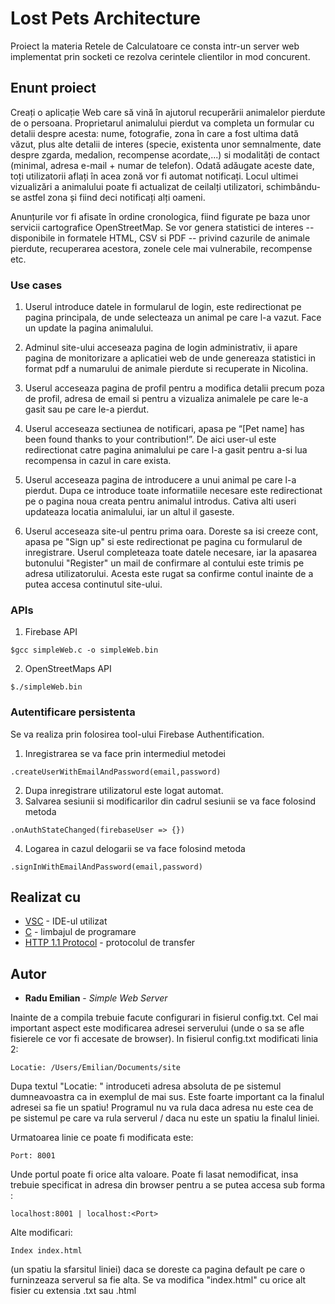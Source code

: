 # Lost Pets Architecture

Proiect la materia Retele de Calculatoare ce consta intr-un server web implementat prin socketi ce rezolva cerintele clientilor in mod concurent.

## Enunt proiect

Creați o aplicație Web care să vină în ajutorul recuperării animalelor pierdute de o persoana. Proprietarul animalului pierdut va completa un formular cu detalii despre acesta: nume, fotografie, zona în care a fost ultima dată văzut, plus alte detalii de interes (specie, existenta unor semnalmente, date despre zgarda, medalion, recompense acordate,...) si modalități de contact (minimal, adresa e-mail + numar de telefon). Odată adăugate aceste date, toți utilizatorii aflați în acea zonă vor fi automat notificați. Locul ultimei vizualizări a animalului poate fi actualizat de ceilalți utilizatori, schimbându-se astfel zona și fiind deci notificați alți oameni.

Anunțurile vor fi afisate în ordine cronologica, fiind figurate pe baza unor servicii cartografice OpenStreetMap. Se vor genera statistici de interes -- disponibile in formatele HTML, CSV si PDF -- privind cazurile de animale pierdute, recuperarea acestora, zonele cele mai vulnerabile, recompense etc.

### Use cases

1. Userul introduce datele in formularul de login, este redirectionat pe pagina principala, de unde selecteaza un animal pe care l-a vazut. Face un update la pagina animalului.

2. Adminul site-ului acceseaza pagina de login administrativ, ii apare pagina de monitorizare a aplicatiei web de unde genereaza statistici in format pdf a numarului de animale pierdute si recuperate in Nicolina.

3. Userul acceseaza pagina de profil pentru a modifica detalii precum poza de profil, adresa de email si pentru a vizualiza animalele pe care le-a gasit sau pe care le-a pierdut.

4. Userul acceseaza sectiunea de notificari, apasa pe “[Pet name] has been found thanks to your contribution!”. De aici user-ul este redirectionat catre pagina animalului pe care l-a gasit pentru a-si lua recompensa in cazul in care exista.

5. Userul acceseaza pagina de introducere a unui animal pe care l-a pierdut. Dupa ce introduce toate informatiile necesare este redirectionat pe o pagina noua creata pentru animalul introdus. Cativa alti useri updateaza locatia animalului, iar un altul il gaseste.

6. Userul acceseaza site-ul pentru prima oara. Doreste sa isi creeze cont, apasa pe "Sign up" si este redirectionat pe pagina cu formularul de inregistrare. Userul completeaza toate datele necesare, iar la apasarea butonului "Register" un mail de confirmare al contului este trimis pe adresa utilizatorului. Acesta este rugat sa confirme contul inainte de a putea accesa continutul site-ului.

### APIs

1. Firebase API

```
$gcc simpleWeb.c -o simpleWeb.bin
```

2. OpenStreetMaps API

```
$./simpleWeb.bin
```

### Autentificare persistenta

Se va realiza prin folosirea tool-ului Firebase Authentification.

1. Inregistrarea se va face prin intermediul metodei 
```
.createUserWithEmailAndPassword(email,password)
```
2. Dupa inregistrare utilizatorul este logat automat.
3. Salvarea sesiunii si modificarilor din cadrul sesiunii se va face folosind metoda 
```
.onAuthStateChanged(firebaseUser => {})
```
4. Logarea in cazul delogarii se va face folosind metoda
```
.signInWithEmailAndPassword(email,password)
```

## Realizat cu

* [VSC](https://code.visualstudio.com) - IDE-ul utilizat
* [C](http://www.cplusplus.com) - limbajul de programare
* [HTTP 1.1 Protocol](https://www.w3.org/Protocols/rfc2616/rfc2616.html) - protocolul de transfer

## Autor

* **Radu Emilian** - *Simple Web Server*



Inainte de a compila trebuie facute configurari in fisierul config.txt. 
Cel mai important aspect este modificarea adresei serverului (unde o sa se afle fisierele ce vor fi accesate de browser).
In fisierul config.txt modificati linia 2:

```
Locatie: /Users/Emilian/Documents/site 
```
Dupa textul "Locatie: " introduceti adresa absoluta de pe sistemul dumneavoastra ca in exemplul de mai sus.
Este foarte important ca la finalul adresei sa fie un spatiu!
Programul nu va rula daca adresa nu este cea de pe sistemul pe care va rula serverul / daca nu este un spatiu la finalul liniei.

Urmatoarea linie ce poate fi modificata este:
```
Port: 8001
```

Unde portul poate fi orice alta valoare. Poate fi lasat nemodificat, insa trebuie specificat in adresa din browser pentru a se putea accesa sub forma :
```
localhost:8001 | localhost:<Port>
```

Alte modificari:
```
Index index.html 
```
(un spatiu la sfarsitul liniei) daca se doreste ca pagina default pe care o furninzeaza serverul sa fie alta.
Se va modifica "index.html" cu orice alt fisier cu extensia .txt sau .html